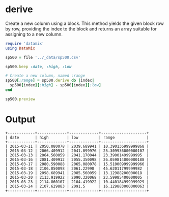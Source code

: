 # derive

Create a new column using a block. This method yields the given block 
row by row, providing the index to the block and returns an array
suitable for assigning to a new column.

```ruby
require 'datamix'
using DataMix

sp500 = file '../_data/sp500.csv'

sp500.keep :date, :high, :low

# Create a new column, named :range
sp500[:range] = sp500.derive do |index|
  sp500[index][:high] - sp500[index][:low]
end

sp500.preview

```
# Output

```
+------------+-------------+-------------+--------------------+
| date       | high        | low         | range              |
+------------+-------------+-------------+--------------------+
| 2015-03-11 | 2050.080078 | 2039.689941 | 10.390136999999868 |
| 2015-03-12 | 2066.409912 | 2041.099976 | 25.309936000000107 |
| 2015-03-13 | 2064.560059 | 2041.170044 | 23.39001499999995  |
| 2015-03-16 | 2081.409912 | 2055.350098 | 26.059814000000188 |
| 2015-03-17 | 2080.590088 | 2065.080078 | 15.510009999999966 |
| 2015-03-18 | 2106.850098 | 2061.22998  | 45.62011799999982  |
| 2015-03-19 | 2098.689941 | 2085.560059 | 13.12988200000018  |
| 2015-03-20 | 2113.919922 | 2090.320068 | 23.59985400000005  |
| 2015-03-23 | 2114.860107 | 2104.419922 | 10.440184999999929 |
| 2015-03-24 | 2107.629883 | 2091.5      | 16.129883000000063 |
+------------+-------------+-------------+--------------------+
```

